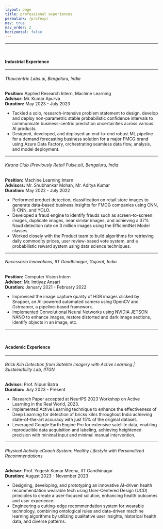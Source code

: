 ```yaml
---
layout: page
title: professional experiences
permalink: /profexp/
nav: true
nav_order: 2
horizontal: false
---
```


---

<br>

#### **Industrial Experience**



---

<h6>Thoucentric Labs.ai, Bengaluru, India</h6>

**Position:** Applied Research Intern, Machine Learning  
**Advisor:** Mr. Kumar Apurva  
**Duration:** May 2023 - July 2023



- Tackled a solo, research-intensive problem statement to design, develop and deploy non-parametric stable probabilistic confidence intervals to communicate business-centric prediction uncertainties across various AI products.
- Designed, developed, and deployed an end-to-end robust ML pipeline for a demand forecasting business solution for a major FMCG brand using Azure Data Factory, orchestrating seamless data flow, analysis, and model deployment.

---

<h6>Kirana Club (Previously Retail Pulse.ai), Bengaluru, India</h6>

**Position:** Machine Learning Intern  
**Advisors:** Mr. Shubhankar Mohan, Mr. Aditya Kumar  
**Duration:** May 2022 - July 2022



- Performed product detection, classification on retail store images to generate data-based business insights for FMCG companies using CNN, R-CNN, and YOLO.
- Developed a fraud engine to identify frauds such as screen-to-screen images, duplicate images, near similar images, and achieving a 37% fraud detection rate on 3 million images using the EfficientNet Model classes.
- Worked closely with the Product team to build algorithms for retrieving daily commodity prices, user review-based vote system, and a probabilistic reward system using data science techniques.

---

<h6>Necessario Innovations, IIT Gandhinagar, Gujarat, India</h6>

**Position:** Computer Vision Intern  
**Advisor:** Mr. Imtiyaz Ansari  
**Duration:** January 2021 - February 2022



- Improvised the image capture quality of HDR images clicked by Snapper, an AI-powered automated camera using OpenCV and Gstreamer, a pipeline-based framework.
- Implemented Convolutional Neural Networks using NVIDIA JETSON NANO to enhance images, restore distorted and dark image sections, identify objects in an image, etc.

---

<br>

#### **Academic Experience**




---
<h6>Brick Kiln Detection from Satellite Imagery with Active Learning | Sustainability Lab, IITGN</h6>

**Advisor:** Prof. Nipun Batra  
**Duration:** July 2023 - Present


- Research Paper accepted at NeurIPS 2023 Workshop on Active Learning in the Real World, 2023.
- Implemented Active Learning technique to enhance the effectiveness of Deep Learning for detection of bricks kilns throughout India achieving state-of-the-art accuracy with just 15% of the original dataset.
- Leveraged Google Earth Engine Pro for extensive satellite data, enabling reproducible data acquisition and labeling, achieving heightened precision with minimal input and minimal manual intervention.

---

<h6>Physical Activity eCoach System: Healthy Lifestyle with Personalized Recommendations</h6>

**Advisor:** Prof. Yogesh Kumar Meena, IIT Gandhinagar  
**Duration:** August 2023 - November 2023



- Designing, developing, and prototyping an innovative AI-driven health recommendation wearable tech using User-Centered Design (UCD) principles to create a user-focused solution, enhancing health outcomes and user experience.
- Engineering a cutting-edge recommendation system for wearable technology, combining ontological rules and data-driven machine learning algorithms by utilizing qualitative user insights, historical health data, and diverse patterns.


